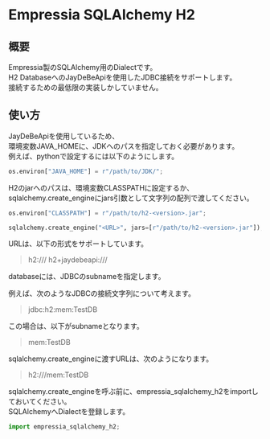 # Empressia SQLAlchemy H2

## 概要

Empressia製のSQLAlchemy用のDialectです。  
H2 DatabaseへのJayDeBeApiを使用したJDBC接続をサポートします。  
接続するための最低限の実装しかしていません。  

## 使い方

JayDeBeApiを使用しているため、  
環境変数JAVA_HOMEに、JDKへのパスを指定しておく必要があります。  
例えば、pythonで設定するには以下のようにします。  

```python
os.environ["JAVA_HOME"] = r"/path/to/JDK/";
```

H2のjarへのパスは、環境変数CLASSPATHに設定するか、  
sqlalchemy.create_engineにjars引数として文字列の配列で渡してください。  

```python
os.environ["CLASSPATH"] = r"/path/to/h2-<version>.jar";
```

```python
sqlalchemy.create_engine("<URL>", jars=[r"/path/to/h2-<version>.jar"]);
```

URLは、以下の形式をサポートしています。  

> h2:///<database>
> h2+jaydebeapi:///<database>

databaseには、JDBCのsubnameを指定します。  

例えば、次のようなJDBCの接続文字列について考えます。  

> jdbc:h2:mem:TestDB

この場合は、以下がsubnameとなります。  

> mem:TestDB

sqlalchemy.create_engineに渡すURLは、次のようになります。  

> h2:///mem:TestDB

sqlalchemy.create_engineを呼ぶ前に、empressia_sqlalchemy_h2をimportしておいてください。  
SQLAlchemyへDialectを登録します。  

```python
import empressia_sqlalchemy_h2;
```
